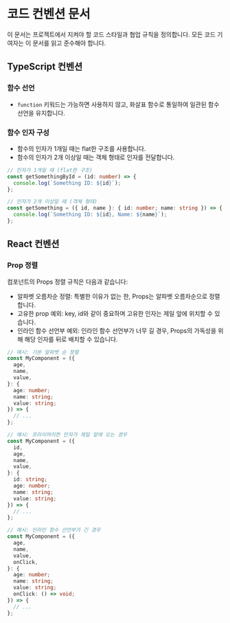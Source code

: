 # 코드 컨벤션 문서

이 문서는 프로젝트에서 지켜야 할 코드 스타일과 협업 규칙을 정의합니다. 모든 코드 기여자는 이 문서를 읽고 준수해야 합니다.

## TypeScript 컨벤션

### 함수 선언

- `function` 키워드는 가능하면 사용하지 않고, 화살표 함수로 통일하여 일관된 함수 선언을 유지합니다.

### 함수 인자 구성

- 함수의 인자가 1개일 때는 flat한 구조를 사용합니다.
- 함수의 인자가 2개 이상일 때는 객체 형태로 인자를 전달합니다.

```typescript
// 인자가 1개일 때 (flat한 구조)
const getSomethingById = (id: number) => {
  console.log(`Something ID: ${id}`);
};

// 인자가 2개 이상일 때 (객체 형태)
const getSomething = ({ id, name }: { id: number; name: string }) => {
  console.log(`Something ID: ${id}, Name: ${name}`);
};
```

## React 컨벤션

### Prop 정렬

컴포넌트의 Props 정렬 규칙은 다음과 같습니다:

- 알파벳 오름차순 정렬: 특별한 이유가 없는 한, Props는 알파벳 오름차순으로 정렬합니다.
- 고유한 prop 예외: key, id와 같이 중요하며 고유한 인자는 제일 앞에 위치할 수 있습니다.
- 인라인 함수 선언부 예외: 인라인 함수 선언부가 너무 길 경우, Props의 가독성을 위해 해당 인자를 뒤로 배치할 수 있습니다.

```typescript
// 예시: 기본 알파벳 순 정렬
const MyComponent = ({
  age,
  name,
  value,
}: {
  age: number;
  name: string;
  value: string;
}) => {
  // ...
};

// 예시: 프라이머리한 인자가 제일 앞에 오는 경우
const MyComponent = ({
  id,
  age,
  name,
  value,
}: {
  id: string;
  age: number;
  name: string;
  value: string;
}) => {
  // ...
};

// 예시: 인라인 함수 선언부가 긴 경우
const MyComponent = ({
  age,
  name,
  value,
  onClick,
}: {
  age: number;
  name: string;
  value: string;
  onClick: () => void;
}) => {
  // ...
};
```
